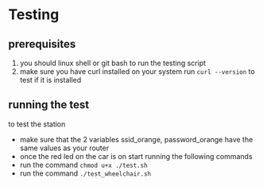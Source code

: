# Testing
## prerequisites 
1. you should linux shell or git bash to run the testing script
2. make sure you have curl installed on your system run `curl --version` to test if it is installed
## running the test
to test the station
* make sure that the 2 variables ssid_orange, password_orange have the same values as your router
* once the red led on the car is on start running the following commands
* run the command `chmod u+x ./test.sh`
* run the command `./test_wheelchair.sh`
